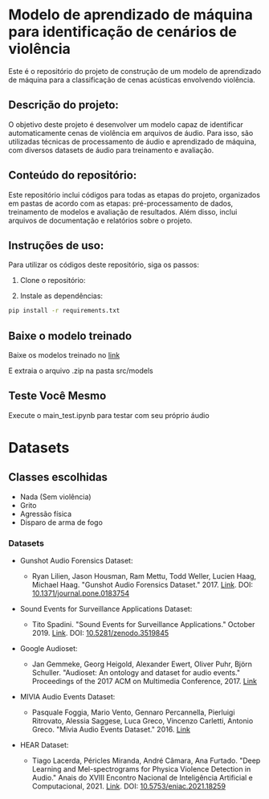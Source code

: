 # Modelo de aprendizado de máquina para identificação de cenários de violência

Este é o repositório do projeto de construção de um modelo de aprendizado de máquina para a classificação de cenas acústicas envolvendo violência.

## Descrição do projeto:
O objetivo deste projeto é desenvolver um modelo capaz de identificar automaticamente cenas de violência em arquivos de áudio. Para isso, são utilizadas técnicas de processamento de áudio e aprendizado de máquina, com diversos datasets de áudio para treinamento e avaliação.

## Conteúdo do repositório:
Este repositório inclui códigos para todas as etapas do projeto, organizados em pastas de acordo com as etapas: pré-processamento de dados, treinamento de modelos e avaliação de resultados. Além disso, inclui arquivos de documentação e relatórios sobre o projeto.

## Instruções de uso:
Para utilizar os códigos deste repositório, siga os passos:

1. Clone o repositório:

2. Instale as dependências:
```bash
pip install -r requirements.txt
```

## Baixe o modelo treinado
Baixe os modelos treinado no [link](https://drive.google.com/drive/folders/1tdLO9I310XDlEV_5JDY-9zFNaZaYZpFU?usp=share_link
)

E extraia o arquivo .zip na pasta src/models

## Teste Você Mesmo
Execute o main_test.ipynb para testar com seu próprio áudio


# Datasets

## Classes escolhidas
   * Nada (Sem violência)
   * Grito
   * Agressão física
   * Disparo de arma de fogo
   

### Datasets

- Gunshot Audio Forensics Dataset:
  - Ryan Lilien, Jason Housman, Ram Mettu, Todd Weller, Lucien Haag, Michael Haag. "Gunshot Audio Forensics Dataset." 2017. [Link](http://cadreforensics.com/audio/). DOI: [10.1371/journal.pone.0183754](https://doi.org/10.1371/journal.pone.0183754)

- Sound Events for Surveillance Applications Dataset:
  - Tito Spadini. "Sound Events for Surveillance Applications." October 2019. [Link](https://doi.org/10.5281/zenodo.3519845). DOI: [10.5281/zenodo.3519845](https://doi.org/10.5281/zenodo.3519845)

- Google Audioset:
  - Jan Gemmeke, Georg Heigold, Alexander Ewert, Oliver Puhr, Björn Schuller. "Audioset: An ontology and dataset for audio events." Proceedings of the 2017 ACM on Multimedia Conference, 2017. [Link](https://research.google.com/audioset/)

- MIVIA Audio Events Dataset:
  - Pasquale Foggia, Mario Vento, Gennaro Percannella, Pierluigi Ritrovato, Alessia Saggese, Luca Greco, Vincenzo Carletti, Antonio Greco. "Mivia Audio Events Dataset." 2016. [Link](https://mivia.unisa.it/datasets/audio-analysis/mivia-audio-events/)

- HEAR Dataset:
  - Tiago Lacerda, Péricles Miranda, André Câmara, Ana Furtado. "Deep Learning and Mel-spectrograms for Physica Violence Detection in Audio." Anais do XVIII Encontro Nacional de Inteligência Artificial e Computacional, 2021. [Link](https://sol.sbc.org.br/index.php/eniac/article/view/18259). DOI: [10.5753/eniac.2021.18259](https://doi.org/10.5753/eniac.2021.18259)

